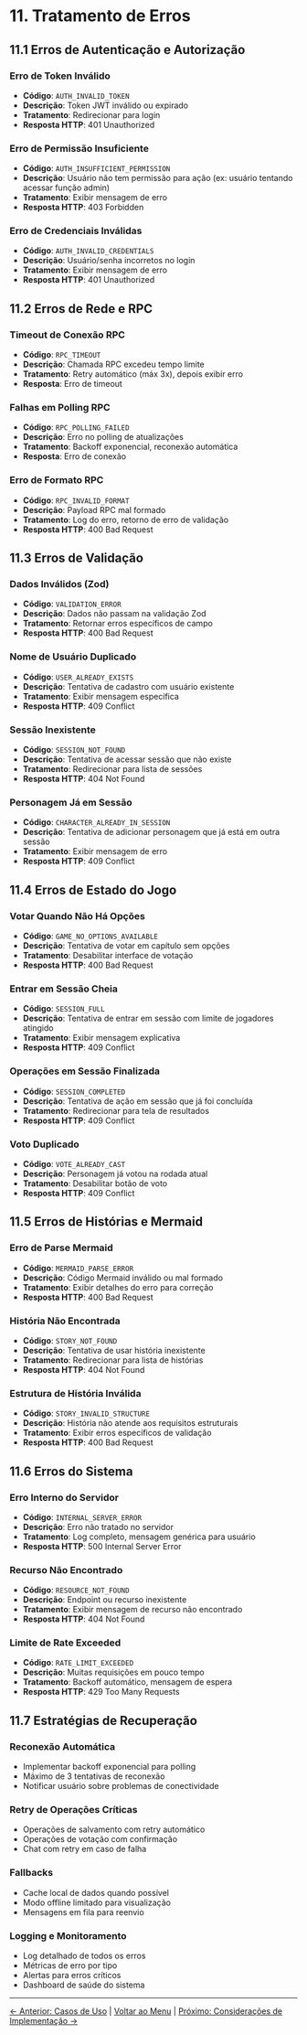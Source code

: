 # 11. Tratamento de Erros

## 11.1 Erros de Autenticação e Autorização

### Erro de Token Inválido
- **Código**: `AUTH_INVALID_TOKEN`
- **Descrição**: Token JWT inválido ou expirado
- **Tratamento**: Redirecionar para login
- **Resposta HTTP**: 401 Unauthorized

### Erro de Permissão Insuficiente
- **Código**: `AUTH_INSUFFICIENT_PERMISSION`
- **Descrição**: Usuário não tem permissão para ação (ex: usuário tentando acessar função admin)
- **Tratamento**: Exibir mensagem de erro
- **Resposta HTTP**: 403 Forbidden

### Erro de Credenciais Inválidas
- **Código**: `AUTH_INVALID_CREDENTIALS`
- **Descrição**: Usuário/senha incorretos no login
- **Tratamento**: Exibir mensagem de erro
- **Resposta HTTP**: 401 Unauthorized

## 11.2 Erros de Rede e RPC

### Timeout de Conexão RPC
- **Código**: `RPC_TIMEOUT`
- **Descrição**: Chamada RPC excedeu tempo limite
- **Tratamento**: Retry automático (máx 3x), depois exibir erro
- **Resposta**: Erro de timeout

### Falhas em Polling RPC
- **Código**: `RPC_POLLING_FAILED`
- **Descrição**: Erro no polling de atualizações
- **Tratamento**: Backoff exponencial, reconexão automática
- **Resposta**: Erro de conexão

### Erro de Formato RPC
- **Código**: `RPC_INVALID_FORMAT`
- **Descrição**: Payload RPC mal formado
- **Tratamento**: Log do erro, retorno de erro de validação
- **Resposta HTTP**: 400 Bad Request

## 11.3 Erros de Validação

### Dados Inválidos (Zod)
- **Código**: `VALIDATION_ERROR`
- **Descrição**: Dados não passam na validação Zod
- **Tratamento**: Retornar erros específicos de campo
- **Resposta HTTP**: 400 Bad Request

### Nome de Usuário Duplicado
- **Código**: `USER_ALREADY_EXISTS`
- **Descrição**: Tentativa de cadastro com usuário existente
- **Tratamento**: Exibir mensagem específica
- **Resposta HTTP**: 409 Conflict

### Sessão Inexistente
- **Código**: `SESSION_NOT_FOUND`
- **Descrição**: Tentativa de acessar sessão que não existe
- **Tratamento**: Redirecionar para lista de sessões
- **Resposta HTTP**: 404 Not Found

### Personagem Já em Sessão
- **Código**: `CHARACTER_ALREADY_IN_SESSION`
- **Descrição**: Tentativa de adicionar personagem que já está em outra sessão
- **Tratamento**: Exibir mensagem de erro
- **Resposta HTTP**: 409 Conflict

## 11.4 Erros de Estado do Jogo

### Votar Quando Não Há Opções
- **Código**: `GAME_NO_OPTIONS_AVAILABLE`
- **Descrição**: Tentativa de votar em capítulo sem opções
- **Tratamento**: Desabilitar interface de votação
- **Resposta HTTP**: 400 Bad Request

### Entrar em Sessão Cheia
- **Código**: `SESSION_FULL`
- **Descrição**: Tentativa de entrar em sessão com limite de jogadores atingido
- **Tratamento**: Exibir mensagem explicativa
- **Resposta HTTP**: 409 Conflict

### Operações em Sessão Finalizada
- **Código**: `SESSION_COMPLETED`
- **Descrição**: Tentativa de ação em sessão que já foi concluída
- **Tratamento**: Redirecionar para tela de resultados
- **Resposta HTTP**: 409 Conflict

### Voto Duplicado
- **Código**: `VOTE_ALREADY_CAST`
- **Descrição**: Personagem já votou na rodada atual
- **Tratamento**: Desabilitar botão de voto
- **Resposta HTTP**: 409 Conflict

## 11.5 Erros de Histórias e Mermaid

### Erro de Parse Mermaid
- **Código**: `MERMAID_PARSE_ERROR`
- **Descrição**: Código Mermaid inválido ou mal formado
- **Tratamento**: Exibir detalhes do erro para correção
- **Resposta HTTP**: 400 Bad Request

### História Não Encontrada
- **Código**: `STORY_NOT_FOUND`
- **Descrição**: Tentativa de usar história inexistente
- **Tratamento**: Redirecionar para lista de histórias
- **Resposta HTTP**: 404 Not Found

### Estrutura de História Inválida
- **Código**: `STORY_INVALID_STRUCTURE`
- **Descrição**: História não atende aos requisitos estruturais
- **Tratamento**: Exibir erros específicos de validação
- **Resposta HTTP**: 400 Bad Request

## 11.6 Erros do Sistema

### Erro Interno do Servidor
- **Código**: `INTERNAL_SERVER_ERROR`
- **Descrição**: Erro não tratado no servidor
- **Tratamento**: Log completo, mensagem genérica para usuário
- **Resposta HTTP**: 500 Internal Server Error

### Recurso Não Encontrado
- **Código**: `RESOURCE_NOT_FOUND`
- **Descrição**: Endpoint ou recurso inexistente
- **Tratamento**: Exibir mensagem de recurso não encontrado
- **Resposta HTTP**: 404 Not Found

### Limite de Rate Exceeded
- **Código**: `RATE_LIMIT_EXCEEDED`
- **Descrição**: Muitas requisições em pouco tempo
- **Tratamento**: Backoff automático, mensagem de espera
- **Resposta HTTP**: 429 Too Many Requests

## 11.7 Estratégias de Recuperação

### Reconexão Automática
- Implementar backoff exponencial para polling
- Máximo de 3 tentativas de reconexão
- Notificar usuário sobre problemas de conectividade

### Retry de Operações Críticas
- Operações de salvamento com retry automático
- Operações de votação com confirmação
- Chat com retry em caso de falha

### Fallbacks
- Cache local de dados quando possível
- Modo offline limitado para visualização
- Mensagens em fila para reenvio

### Logging e Monitoramento
- Log detalhado de todos os erros
- Métricas de erro por tipo
- Alertas para erros críticos
- Dashboard de saúde do sistema

---

[← Anterior: Casos de Uso](./10-casos-de-uso.md) | [Voltar ao Menu](./README.md) | [Próximo: Considerações de Implementação →](./12-consideracoes-implementacao.md)